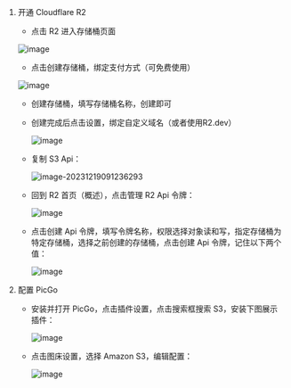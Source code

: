 1. 开通 Cloudflare R2

   * 点击 R2 进入存储桶页面

   ![image](https://jsd.cdn.zzko.cn/gh/bolishitoumingde/hexo_img@main/image.38s8dqeyd140.webp)

   * 点击创建存储桶，绑定支付方式（可免费使用）

   ![image](https://jsd.cdn.zzko.cn/gh/bolishitoumingde/hexo_img@main/image.2w2h1v96nqa0.webp)

   * 创建存储桶，填写存储桶名称，创建即可

   * 创建完成后点击设置，绑定自定义域名（或者使用R2.dev）

     ![image](https://jsd.cdn.zzko.cn/gh/bolishitoumingde/hexo_img@main/image.2ba5at8wm64g.webp)

   * 复制 S3 Api：

     ![image-20231219091236293](https://cdn.jsdelivr.net/gh/bolishitoumingde/hexo_img@main/image-20231219091236293.32ao7akq0mo.webp)

   * 回到 R2 首页（概述），点击管理 R2 Api 令牌：

     ![image](https://jsd.cdn.zzko.cn/gh/bolishitoumingde/hexo_img@main/image.3xgvc41siga0.webp)

   * 点击创建 Api 令牌，填写令牌名称，权限选择对象读和写，指定存储桶为特定存储桶，选择之前创建的存储桶，点击创建 Api 令牌，记住以下两个值：

     ![image](https://jsd.cdn.zzko.cn/gh/bolishitoumingde/hexo_img@main/image.53j5cappa7s0.webp)

   

2. 配置 PicGo

   * 安装并打开 PicGo，点击插件设置，点击搜索框搜索 S3，安装下图展示插件：

     ![image](https://jsd.cdn.zzko.cn/gh/bolishitoumingde/hexo_img@main/image.4j4pe5ri4kk0.webp)

   * 点击图床设置，选择 Amazon S3，编辑配置：

     ![image](https://jsd.cdn.zzko.cn/gh/bolishitoumingde/hexo_img@main/image.3utup3919r80.webp)

     

   

   

   